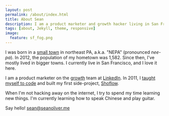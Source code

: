 ```yaml
---
layout: post
permalink: /about/index.html
title: About Sean
description: I am a product marketer and growth hacker living in San Francisco and working at LinkedIn.
tags: [about, Jekyll, theme, responsive]
image:
  feature: sf_fog.png
---
```


I was born in a [small town](http://en.wikipedia.org/wiki/Montrose,_Pennsylvania) in northeast PA, a.k.a. "NEPA" (pronounced _nee-pa_). In 2012, the population of my hometown was 1,582. Since then, I've mostly lived in bigger towns. I currently live in San Francisco, and I love it here.

I am a product marketer on the [growth](http://www.quora.com/Growth-Hacking/What-is-growth-hacking) team at [LinkedIn](http://linkedin.com/). In 2011, I [taught myself to code](https://github.com/seanoliver) and built my first side-project, [Shoflow](http://shoflow.com).

When I'm not hacking away on the internet, I try to spend my time learning new things. I'm currently learning how to speak Chinese and play guitar.

Say hello! [sean@seanoliver.me](mailto:sean@seanoliver.me)
